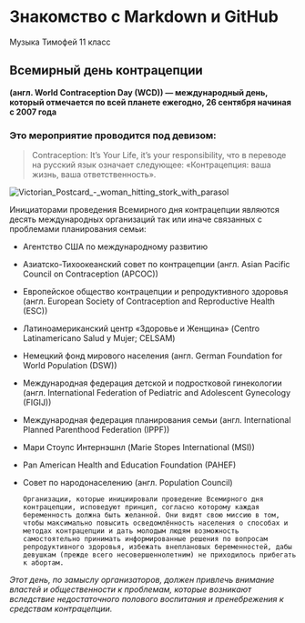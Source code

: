 # Знакомство с Markdown и GitHub
Музыка Тимофей 11 класс
## Всемирный день контрацепции
**(англ. World Contraception Day (WCD)) — международный день, который отмечается по всей планете ежегодно, 26 сентября начиная с 2007 года**
### Это мероприятие проводится под девизом: 
>Contraception: It’s Your Life, it’s your responsibility,
что в переводе на русский язык означает следующее:
>«Контрацепция: ваша жизнь, ваша ответственность».

![Victorian_Postcard_-_woman_hitting_stork_with_parasol](https://github.com/user-attachments/assets/5f166e38-0a80-4036-bab6-b1806967d006)



Инициаторами проведения Всемирного дня контрацепции являются десять международных организаций так или иначе связанных с проблемами планирования семьи:
+ Агентство США по международному развитию
+ Азиатско-Тихоокеанский совет по контрацепции (англ. Asian Pacific Council on Contraception (APCOC))
+ Европейское общество контрацепции и репродуктивного здоровья (англ. European Society of Contraception and Reproductive Health (ESC))
+ Латиноамериканский центр «Здоровье и Женщина» (Centro Latinamericano Salud y Mujer; CELSAM)
+ Немецкий фонд мирового населения (англ. German Foundation for World Population (DSW))
+ Международная федерация детской и подростковой гинекологии (англ. International Federation of Pediatric and Adolescent Gynecology (FIGIJ))
+ Международная федерация планирования семьи (англ. International Planned Parenthood Federation (IPPF))
+ Мари Стоупс Интернэшнл (Marie Stopes International (MSI))
+ Pan American Health and Education Foundation (PAHEF)
+ Совет по народонаселению (англ. Population Council)

  `Организации, которые инициировали проведение Всемирного дня контрацепции, исповедуют принцип, согласно которому каждая беременность должна быть желанной. Они видят свою миссию в том, чтобы максимально повысить осведомлённость населения о способах и методах контрацепции и дать молодым людям возможность самостоятельно принимать информированные решения по вопросам репродуктивного здоровья, избежать внеплановых беременностей, дабы девушкам (прежде всего несовершеннолетним) не приходилось прибегать к абортам.`

_Этот день, по замыслу организаторов, должен привлечь внимание властей и общественности к проблемам, которые возникают вследствие недостаточного полового воспитания и пренебрежения к средствам контрацепции._
